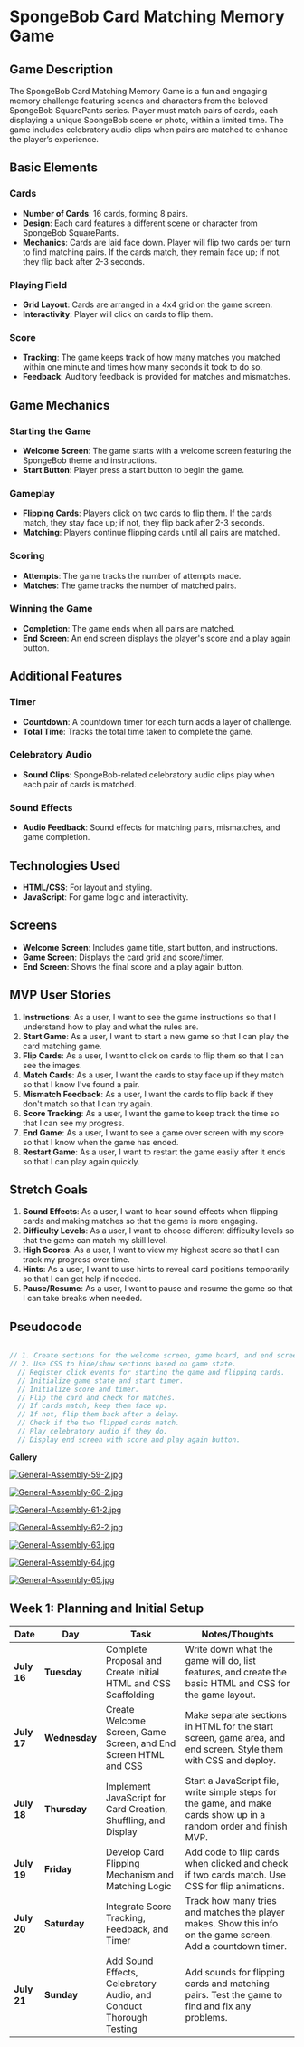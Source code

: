 # SpongeBob Card Matching Memory Game

## Game Description
The SpongeBob Card Matching Memory Game is a fun and engaging memory challenge featuring scenes and characters from the beloved SpongeBob SquarePants series. Player must match pairs of cards, each displaying a unique SpongeBob scene or photo, within a limited time. The game includes celebratory audio clips when pairs are matched to enhance the player’s experience.

## Basic Elements
### Cards
- **Number of Cards**: 16 cards, forming 8 pairs.
- **Design**: Each card features a different scene or character from SpongeBob SquarePants.
- **Mechanics**: Cards are laid face down. Player will flip two cards per turn to find matching pairs. If the cards match, they remain face up; if not, they flip back after 2-3 seconds.

### Playing Field
- **Grid Layout**: Cards are arranged in a 4x4 grid on the game screen.
- **Interactivity**: Player will click on cards to flip them.

### Score
- **Tracking**: The game keeps track of how many matches you matched within one minute and times how many seconds it took to do so. 
- **Feedback**: Auditory feedback is provided for matches and mismatches.

## Game Mechanics
### Starting the Game
- **Welcome Screen**: The game starts with a welcome screen featuring the SpongeBob theme and instructions.
- **Start Button**: Player press a start button to begin the game.

### Gameplay
- **Flipping Cards**: Players click on two cards to flip them. If the cards match, they stay face up; if not, they flip back after 2-3 seconds.
- **Matching**: Players continue flipping cards until all pairs are matched.

### Scoring
- **Attempts**: The game tracks the number of attempts made.
- **Matches**: The game tracks the number of matched pairs.

### Winning the Game
- **Completion**: The game ends when all pairs are matched.
- **End Screen**: An end screen displays the player's score and a play again button.

## Additional Features
### Timer
- **Countdown**: A countdown timer for each turn adds a layer of challenge.
- **Total Time**: Tracks the total time taken to complete the game.

### Celebratory Audio
- **Sound Clips**: SpongeBob-related celebratory audio clips play when each pair of cards is matched.

### Sound Effects
- **Audio Feedback**: Sound effects for matching pairs, mismatches, and game completion.

## Technologies Used
- **HTML/CSS**: For layout and styling.
- **JavaScript**: For game logic and interactivity.

## Screens
- **Welcome Screen**: Includes game title, start button, and instructions.
- **Game Screen**: Displays the card grid and score/timer.
- **End Screen**: Shows the final score and a play again button.

## MVP User Stories
1. **Instructions**: As a user, I want to see the game instructions so that I understand how to play and what the rules are.
2. **Start Game**: As a user, I want to start a new game so that I can play the card matching game.
3. **Flip Cards**: As a user, I want to click on cards to flip them so that I can see the images.
4. **Match Cards**: As a user, I want the cards to stay face up if they match so that I know I've found a pair.
5. **Mismatch Feedback**: As a user, I want the cards to flip back if they don't match so that I can try again.
6. **Score Tracking**: As a user, I want the game to keep track the time so that I can see my progress.
7. **End Game**: As a user, I want to see a game over screen with my score so that I know when the game has ended.
8. **Restart Game**: As a user, I want to restart the game easily after it ends so that I can play again quickly.

## Stretch Goals
1. **Sound Effects**: As a user, I want to hear sound effects when flipping cards and making matches so that the game is more engaging.
2. **Difficulty Levels**: As a user, I want to choose different difficulty levels so that the game can match my skill level.
3. **High Scores**: As a user, I want to view my highest score so that I can track my progress over time.
4. **Hints**: As a user, I want to use hints to reveal card positions temporarily so that I can get help if needed.
5. **Pause/Resume**: As a user, I want to pause and resume the game so that I can take breaks when needed.

## Pseudocode
```javascript

// 1. Create sections for the welcome screen, game board, and end screen.
// 2. Use CSS to hide/show sections based on game state.
  // Register click events for starting the game and flipping cards.
  // Initialize game state and start timer.
  // Initialize score and timer.
  // Flip the card and check for matches.
  // If cards match, keep them face up.
  // If not, flip them back after a delay.
  // Check if the two flipped cards match.
  // Play celebratory audio if they do.
  // Display end screen with score and play again button.
  ```

  **Gallery**

 [![General-Assembly-59-2.jpg](https://i.postimg.cc/x8fmDXCC/General-Assembly-59-2.jpg)](https://postimg.cc/7GRhSYS8)


[![General-Assembly-60-2.jpg](https://i.postimg.cc/VLsVk5tj/General-Assembly-60-2.jpg)](https://postimg.cc/HjK2SYBx)

[![General-Assembly-61-2.jpg](https://i.postimg.cc/TwXkMPG5/General-Assembly-61-2.jpg)](https://postimg.cc/7Cm1Sw5q)

[![General-Assembly-62-2.jpg](https://i.postimg.cc/6qMzvLZC/General-Assembly-62-2.jpg)](https://postimg.cc/fS0x4dBb)

[![General-Assembly-63.jpg](https://i.postimg.cc/XJcsV07H/General-Assembly-63.jpg)](https://postimg.cc/62qr0gZn)

[![General-Assembly-64.jpg](https://i.postimg.cc/GpDM5D01/General-Assembly-64.jpg)](https://postimg.cc/068d6b2t)

[![General-Assembly-65.jpg](https://i.postimg.cc/QNmfwszV/General-Assembly-65.jpg)](https://postimg.cc/23qdBprf)


## Week 1: Planning and Initial Setup

| Date       | Day         | Task                                               | Notes/Thoughts |
|------------|-------------|----------------------------------------------------|----------------|
| **July 16**| **Tuesday** | Complete Proposal and Create Initial HTML and CSS Scaffolding | Write down what the game will do, list features, and create the basic HTML and CSS for the game layout. |
| **July 17**| **Wednesday**| Create Welcome Screen, Game Screen, and End Screen HTML and CSS | Make separate sections in HTML for the start screen, game area, and end screen. Style them with CSS and deploy. |
| **July 18**| **Thursday**| Implement JavaScript for Card Creation, Shuffling, and Display | Start a JavaScript file, write simple steps for the game, and make cards show up in a random order and finish MVP. |
| **July 19**| **Friday**  | Develop Card Flipping Mechanism and Matching Logic | Add code to flip cards when clicked and check if two cards match. Use CSS for flip animations. |
| **July 20**| **Saturday**| Integrate Score Tracking, Feedback, and Timer | Track how many tries and matches the player makes. Show this info on the game screen. Add a countdown timer. |
| **July 21**| **Sunday**  | Add Sound Effects, Celebratory Audio, and Conduct Thorough Testing | Add sounds for flipping cards and matching pairs. Test the game to find and fix any problems. |
 



